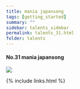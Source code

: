 ```yaml
---
title: mania japansong
tags: [getting_started]
summary: ""
sidebar: talents_sidebar
permalink: talents_31.html
folder: talents
---
```



#### No.31 mania japansong
![](https://yt3.ggpht.com/ytc/AKedOLSBckui12wnFm3mLVji1AGJeZtD4f5JIWMj8GU5=s176-c-k-c0x00ffffff-no-rj)





{% include links.html %}
